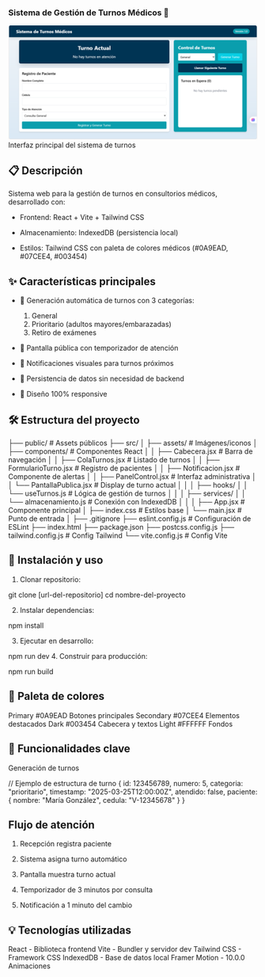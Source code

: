 ### Sistema de Gestión de Turnos Médicos 🏥

![alt text](image.png)
Interfaz principal del sistema de turnos

## 📋 Descripción

Sistema web para la gestión de turnos en consultorios médicos, desarrollado con:

* Frontend: React + Vite + Tailwind CSS

* Almacenamiento: IndexedDB (persistencia local)

* Estilos: Tailwind CSS con paleta de colores médicos (#0A9EAD, #07CEE4, #003454)

## ✨ Características principales

* 🚀 Generación automática de turnos con 3 categorías:

    1. General
    2. Prioritario (adultos mayores/embarazadas)
    3. Retiro de exámenes

* 📌 Pantalla pública con temporizador de atención

* 🔔 Notificaciones visuales para turnos próximos

* 💾 Persistencia de datos sin necesidad de backend

* 📱 Diseño 100% responsive

## 🛠 Estructura del proyecto

├── public/                  # Assets públicos
├── src/
│   ├── assets/              # Imágenes/iconos
│   ├── components/          # Componentes React
│   │   ├── Cabecera.jsx     # Barra de navegación
│   │   ├── ColaTurnos.jsx   # Listado de turnos
│   │   ├── FormularioTurno.jsx  # Registro de pacientes
│   │   ├── Notificacion.jsx # Componente de alertas
│   │   ├── PanelControl.jsx # Interfaz administrativa
│   │   └── PantallaPublica.jsx  # Display de turno actual
│   │
│   ├── hooks/
│   │   └── useTurnos.js     # Lógica de gestión de turnos
│   │
│   ├── services/
│   │   └── almacenamiento.js # Conexión con IndexedDB
│   │
│   ├── App.jsx              # Componente principal
│   ├── index.css            # Estilos base
│   └── main.jsx             # Punto de entrada
│
├── .gitignore
├── eslint.config.js         # Configuración de ESLint
├── index.html
├── package.json
├── postcss.config.js
├── tailwind.config.js       # Config Tailwind
└── vite.config.js           # Config Vite

## 🚀 Instalación y uso

1. Clonar repositorio:

git clone [url-del-repositorio]
cd nombre-del-proyecto

2. Instalar dependencias:

npm install

3. Ejecutar en desarrollo:

npm run dev
4. Construir para producción:

npm run build

## 🎨 Paleta de colores

Primary	#0A9EAD	Botones principales
Secondary	#07CEE4	Elementos destacados
Dark	#003454	Cabecera y textos
Light	#FFFFFF	Fondos

## 📌 Funcionalidades clave

Generación de turnos

// Ejemplo de estructura de turno
{
  id: 123456789,
  numero: 5,
  categoria: "prioritario",
  timestamp: "2025-03-25T12:00:00Z",
  atendido: false,
  paciente: {
    nombre: "María González",
    cedula: "V-12345678"
  }
}

## Flujo de atención

1. Recepción registra paciente

2. Sistema asigna turno automático

3. Pantalla muestra turno actual

4. Temporizador de 3 minutos por consulta

5. Notificación a 1 minuto del cambio

## 💡 Tecnologías utilizadas

React -	Biblioteca frontend
Vite - Bundler y servidor dev
Tailwind CSS - Framework CSS
IndexedDB -	Base de datos local
Framer Motion - 10.0.0	Animaciones